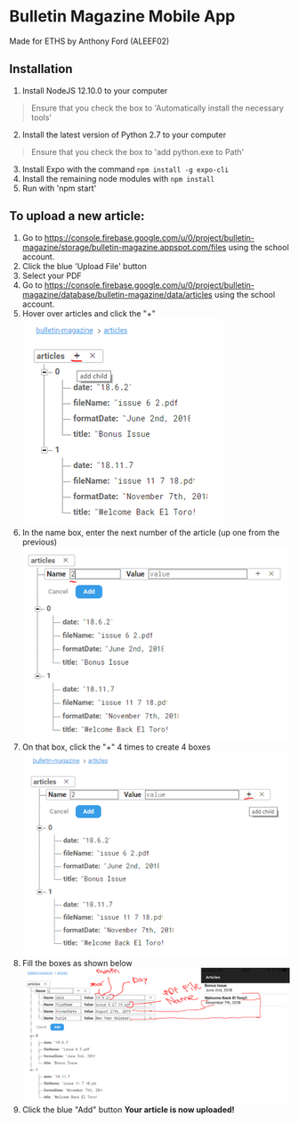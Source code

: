 # Bulletin Magazine Mobile App
Made for ETHS by Anthony Ford (ALEEF02)
## Installation
1. Install NodeJS 12.10.0 to your computer
> Ensure that you check the box to 'Automatically install the necessary tools'
2. Install the latest version of Python 2.7 to your computer
> Ensure that you check the box to 'add python.exe to Path'
3. Install Expo with the command `npm install -g expo-cli`
4. Install the remaining node modules with `npm install`
5. Run with 'npm start'

## To upload a new article:
1) Go to https://console.firebase.google.com/u/0/project/bulletin-magazine/storage/bulletin-magazine.appspot.com/files using the school account.
2) Click the blue 'Upload File' button
3) Select your PDF
4) Go to https://console.firebase.google.com/u/0/project/bulletin-magazine/database/bulletin-magazine/data/articles using the school account.
5) Hover over articles and click the "+"
![First Add Child](/readme/add1.PNG)
6) In the name box, enter the next number of the article (up one from the previous)
![Name the listing](/readme/add2.PNG)
7) On that box, click the "+" 4 times to create 4 boxes
![Add 4 fields](/readme/add3.PNG)
8) Fill the boxes as shown below
![Fill in the article details](/readme/add4.png)
9) Click the blue "Add" button
**Your article is now uploaded!**
